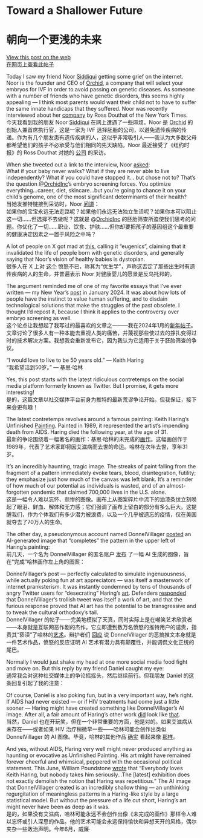 # Toward a Shallower Future  
# 朝向一个更浅的未来  

[View this post on the web](https://www.noahpinion.blog/p/toward-a-shallower-future-2ab)  
[在网页上查看此帖子](https://www.noahpinion.blog/p/toward-a-shallower-future-2ab)  

Today I saw my friend Noor [Siddiqui](https://substack.com/redirect/fdb3777a-5a9c-465d-abeb-1535e07afb34?j=eyJ1IjoiMjBsbmJwIn0.KztYzEWpJOR2MnnIg5ijVYRyTJF67hinhCJnHuA6bbA) getting some grief on the internet. Noor is the founder and CEO of [Orchid](https://substack.com/redirect/101db36a-0e7e-406a-bcad-1fc103cae49a?j=eyJ1IjoiMjBsbmJwIn0.KztYzEWpJOR2MnnIg5ijVYRyTJF67hinhCJnHuA6bbA), a company that will select your embryos for IVF in order to avoid passing on genetic diseases. As someone with a number of friends who have genetic disorders, this seems highly appealing — I think most parents would want their child not to have to suffer the same innate handicaps that they suffered. Noor was recently interviewed about her [company](https://substack.com/redirect/f1805af0-e957-4d54-b12e-8ca17e1b8e2a?j=eyJ1IjoiMjBsbmJwIn0.KztYzEWpJOR2MnnIg5ijVYRyTJF67hinhCJnHuA6bbA) by Ross Douthat of the New York Times.  
今天我看到我的朋友 Noor [Siddiqui](https://substack.com/redirect/fdb3777a-5a9c-465d-abeb-1535e07afb34?j=eyJ1IjoiMjBsbmJwIn0.KztYzEWpJOR2MnnIg5ijVYRyTJF67hinhCJnHuA6bbA) 在网上遭遇了一些麻烦。Noor 是 [Orchid](https://substack.com/redirect/101db36a-0e7e-406a-bcad-1fc103cae49a?j=eyJ1IjoiMjBsbmJwIn0.KztYzEWpJOR2MnnIg5ijVYRyTJF67hinhCJnHuA6bbA) 的创始人兼首席执行官，这是一家为 IVF 选择胚胎的公司，以避免遗传疾病的传递。作为有几个朋友患有遗传疾病的人，这似乎非常吸引人——我认为大多数父母都希望他们的孩子不必承受与他们相同的先天缺陷。Noor 最近接受了《纽约时报》的 Ross Douthat 对她的 [公司](https://substack.com/redirect/f1805af0-e957-4d54-b12e-8ca17e1b8e2a?j=eyJ1IjoiMjBsbmJwIn0.KztYzEWpJOR2MnnIg5ijVYRyTJF67hinhCJnHuA6bbA) 的采访。  

When she tweeted out a link to the interview, Noor [asked](https://substack.com/redirect/e3f1da46-88fd-4908-af25-0c07b9710f8b?j=eyJ1IjoiMjBsbmJwIn0.KztYzEWpJOR2MnnIg5ijVYRyTJF67hinhCJnHuA6bbA):  
What if your baby never walks? What if they are never able to live independently? What if you could have stopped it… but chose not to? That’s the question @[OrchidInc](https://substack.com/redirect/0659f4b5-123d-4318-9ba4-b20a9acdb341?j=eyJ1IjoiMjBsbmJwIn0.KztYzEWpJOR2MnnIg5ijVYRyTJF67hinhCJnHuA6bbA)’s embryo screening forces. You optimize everything…career, diet, skincare…but you’re going to chance it on your child’s genome, one of the most significant determinants of their health?  
当她发推特链接到采访时，Noor [问道](https://substack.com/redirect/e3f1da46-88fd-4908-af25-0c07b9710f8b?j=eyJ1IjoiMjBsbmJwIn0.KztYzEWpJOR2MnnIg5ijVYRyTJF67hinhCJnHuA6bbA)：  
如果你的宝宝永远无法走路呢？如果他们永远无法独立生活呢？如果你本可以阻止这一切……但选择不去做呢？这就是 @[OrchidInc](https://substack.com/redirect/0659f4b5-123d-4318-9ba4-b20a9acdb341?j=eyJ1IjoiMjBsbmJwIn0.KztYzEWpJOR2MnnIg5ijVYRyTJF67hinhCJnHuA6bbA) 的胚胎筛查所迫使我们思考的问题。你优化了一切……职业、饮食、护肤……但你却要把孩子的基因组这个最重要的健康决定因素之一置于风险之中吗？  

A lot of people on X got mad at [this](https://substack.com/redirect/15aefdd3-81a6-4e9a-9a85-3adb96a4fda9?j=eyJ1IjoiMjBsbmJwIn0.KztYzEWpJOR2MnnIg5ijVYRyTJF67hinhCJnHuA6bbA), calling it “eugenics”, claiming that it invalidated the life of people born with genetic disorders, and generally saying that Noor’s vision of healthy babies is dystopian.  
很多人在 X 上对 [这个](https://substack.com/redirect/15aefdd3-81a6-4e9a-9a85-3adb96a4fda9?j=eyJ1IjoiMjBsbmJwIn0.KztYzEWpJOR2MnnIg5ijVYRyTJF67hinhCJnHuA6bbA) 愤怒不已，称其为“优生学”，声称这否定了那些出生时有遗传疾病的人的生命，并普遍表示 Noor 对健康婴儿的愿景是反乌托邦的。  

The argument reminded me of one of my favorite essays that I’ve ever written — my New Year’s [post](https://substack.com/redirect/04eb2ffb-e31c-44b0-9b9d-d8b6550a6788?j=eyJ1IjoiMjBsbmJwIn0.KztYzEWpJOR2MnnIg5ijVYRyTJF67hinhCJnHuA6bbA) in January 2024. It was about how lots of people have the instinct to value human suffering, and to disdain technological solutions that make the struggles of the past obsolete. I thought I’d repost it, because I think it applies to the controversy over embryo screening as well.  
这个论点让我想起了我写过的最喜欢的文章之一——我在2024年1月的[新年帖子](https://substack.com/redirect/04eb2ffb-e31c-44b0-9b9d-d8b6550a6788?j=eyJ1IjoiMjBsbmJwIn0.KztYzEWpJOR2MnnIg5ijVYRyTJF67hinhCJnHuA6bbA)。文章讨论了很多人有一种本能去重视人类的痛苦，并蔑视那些使过去的挣扎变得过时的技术解决方案。我想我会重新发布它，因为我认为它适用于关于胚胎筛查的争议。  

“I would love to live to be 50 years old.” — Keith Haring  
“我希望活到50岁。” — 基思·哈林  

Yes, this post starts with the latest ridiculous contretemps on the social media platform formerly known as Twitter. But I promise, it gets more interesting!  
是的，这篇文章以社交媒体平台前身为推特的最新荒谬争论开始。但我保证，接下来会更有趣！  

The latest contretemps revolves around a famous painting: Keith Haring’s Unfinished [Painting](https://substack.com/redirect/aff09a61-0192-4bf7-9d92-0a2b3ce62156?j=eyJ1IjoiMjBsbmJwIn0.KztYzEWpJOR2MnnIg5ijVYRyTJF67hinhCJnHuA6bbA). Painted in 1989, it represented the artist’s impending death from AIDS. Haring died the following year, at the age of 31.  
最新的争论围绕着一幅著名的画作：基思·哈林的未完成的[画作](https://substack.com/redirect/aff09a61-0192-4bf7-9d92-0a2b3ce62156?j=eyJ1IjoiMjBsbmJwIn0.KztYzEWpJOR2MnnIg5ijVYRyTJF67hinhCJnHuA6bbA)。这幅画创作于1989年，代表了艺术家即将因艾滋病而去世的命运。哈林在次年去世，享年31岁。  

It’s an incredibly haunting, tragic image. The streaks of paint falling from the fragment of a pattern immediately evoke tears, blood, disintegration, futility; they emphasize just how much of the canvas was left blank. It’s a reminder of how much of our potential as individuals is wasted, and of an almost-forgotten pandemic that claimed 700,000 lives in the U.S. alone.  
这是一幅令人难以忘怀、悲惨的图像。画布上从图案碎片中流下的油漆条纹立刻唤起了眼泪、鲜血、解体和无力感；它们强调了画布上留白的部分有多么巨大。这提醒我们，作为个体我们有多少潜力被浪费，以及一个几乎被遗忘的疫情，仅在美国就夺去了70万人的生命。  

The other day, a pseudonymous account named DonnelVillager [posted](https://substack.com/redirect/0018b802-ff41-4eea-948a-64adb6363ba6?j=eyJ1IjoiMjBsbmJwIn0.KztYzEWpJOR2MnnIg5ijVYRyTJF67hinhCJnHuA6bbA) an AI-generated image that “completes” the pattern in the upper left of Haring’s painting:  
前几天，一个名为 DonnelVillager 的匿名账户 [发布](https://substack.com/redirect/0018b802-ff41-4eea-948a-64adb6363ba6?j=eyJ1IjoiMjBsbmJwIn0.KztYzEWpJOR2MnnIg5ijVYRyTJF67hinhCJnHuA6bbA) 了一幅 AI 生成的图像，旨在“完成”哈林画作左上角的图案：  

DonnelVillager’s post — perfectly calculated to simulate ingenuousness, while actually poking fun at art appreciators — was itself a masterwork of internet pranksterism. It was instantly condemned by tens of thousands of angry Twitter users for “desecrating” Haring’s [art](https://substack.com/redirect/06b112e2-5033-47db-9f78-d4708d6b3ec9?j=eyJ1IjoiMjBsbmJwIn0.KztYzEWpJOR2MnnIg5ijVYRyTJF67hinhCJnHuA6bbA). Defenders [responded](https://substack.com/redirect/73e7a3bb-108e-4ff0-a1c2-fc138becdbbb?j=eyJ1IjoiMjBsbmJwIn0.KztYzEWpJOR2MnnIg5ijVYRyTJF67hinhCJnHuA6bbA) that DonnelVillager’s trollish tweet was itself a work of art, and that the furious response proved that AI art has the potential to be transgressive and to tweak the cultural orthodoxy’s tail.  
DonnelVillager 的帖子——完美地模拟了天真，同时实际上是在嘲笑艺术欣赏者——本身就是互联网恶作剧的杰作。它立即遭到数万名愤怒的推特用户的谴责，指责其“亵渎”了哈林的[艺术](https://substack.com/redirect/06b112e2-5033-47db-9f78-d4708d6b3ec9?j=eyJ1IjoiMjBsbmJwIn0.KztYzEWpJOR2MnnIg5ijVYRyTJF67hinhCJnHuA6bbA)。辩护者们 [回应](https://substack.com/redirect/73e7a3bb-108e-4ff0-a1c2-fc138becdbbb?j=eyJ1IjoiMjBsbmJwIn0.KztYzEWpJOR2MnnIg5ijVYRyTJF67hinhCJnHuA6bbA) 说 DonnelVillager 的恶搞推文本身就是一件艺术作品，愤怒的反应证明 AI 艺术有潜力具有颠覆性，并能调侃文化正统的尾巴。  

Normally I would just shake my head at one more social media food fight and move on. But this reply by my friend Daniel caught my eye:  
通常我会对这种社交媒体上的争论摇摇头，然后继续前行。但我朋友 Daniel 的这条回复引起了我的注意：  

Of course, Daniel is also poking fun, but in a very important way, he’s right. If AIDS had never existed — or if HIV treatments had come just a little sooner — Haring might have created something like DonnelVillager’s AI image. After all, a fair amount of Haring’s other work [did](https://substack.com/redirect/fad83a5d-c424-40a4-b584-52352b32bcdf?j=eyJ1IjoiMjBsbmJwIn0.KztYzEWpJOR2MnnIg5ijVYRyTJF67hinhCJnHuA6bbA) look like [that](https://substack.com/redirect/fad83a5d-c424-40a4-b584-52352b32bcdf?j=eyJ1IjoiMjBsbmJwIn0.KztYzEWpJOR2MnnIg5ijVYRyTJF67hinhCJnHuA6bbA).  
当然，Daniel 也在开玩笑，但在一个非常重要的方面，他是对的。如果艾滋病从未存在——或者如果 HIV 治疗稍微早一些——哈林可能会创作出类似 DonnelVillager 的 AI 图像。毕竟，哈林的其他作品 [确实](https://substack.com/redirect/fad83a5d-c424-40a4-b584-52352b32bcdf?j=eyJ1IjoiMjBsbmJwIn0.KztYzEWpJOR2MnnIg5ijVYRyTJF67hinhCJnHuA6bbA) 看起来像 [那样](https://substack.com/redirect/fad83a5d-c424-40a4-b584-52352b32bcdf?j=eyJ1IjoiMjBsbmJwIn0.KztYzEWpJOR2MnnIg5ijVYRyTJF67hinhCJnHuA6bbA)。  

And yes, without AIDS, Haring very well might never produced anything as haunting or evocative as Unfinished Painting. His art might have remained forever cheerful and whimsical, peppered with the occasional political statement. This June, William Poundstone [wrote](https://substack.com/redirect/aff09a61-0192-4bf7-9d92-0a2b3ce62156?j=eyJ1IjoiMjBsbmJwIn0.KztYzEWpJOR2MnnIg5ijVYRyTJF67hinhCJnHuA6bbA) that “Everybody loves Keith Haring, but nobody takes him seriously…The [latest] exhibition does not exactly demolish the notion that Haring was repetitious.” The AI image that DonnelVillager created is an incredibly shallow thing — an unthinking regurgitation of meaningless patterns in a Haring-like style by a large statistical model. But without the pressure of a life cut short, Haring’s art might never have been as deep as it was.  
是的，如果没有艾滋病，哈林可能永远不会创作出像《未完成的画作》那样令人难以忘怀或引人深思的作品。他的艺术可能会永远保持愉快和异想天开的风格，偶尔夹杂一些政治声明。今年6月，威廉·